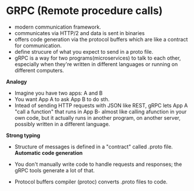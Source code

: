 # GRPC (Remote procedure calls)

- modern communication framework.
- communicates via HTTP/2 and data is sent in binaries
- offers code generation via the protocol buffers which are like a contract for communication.
- define strucure of what you expect to send in a proto file.
- gRPC is a way for two programs(microservices) to talk to each other, especially when they're written in different languages or running on different computers.

**Analogy**

- Imagine you have two apps: A and B
- You want App A to ask App B to do sth.
- Intead of sending HTTP requests with JSON like REST, gRPC lets App A "call a function" that runs in App B- almost like calling afunction in your own code, but it actually runs in another program, on another server, possibly written in a different language.

**Strong typing**

- Structure of messages is defined in a "contract" called .proto file.
  **Automatic code generation**
- You don't manually write code to handle requests and responses; the gRPC tools generate a lot of that.

- Protocol buffers compiler (protoc) converts .proto files to code.
